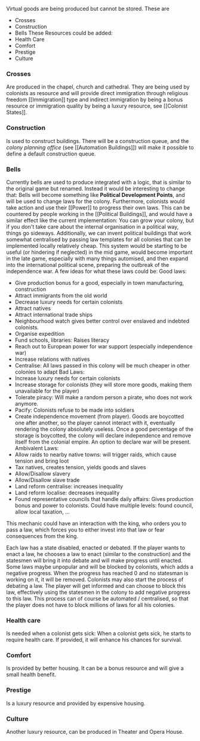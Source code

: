 Virtual goods are being produced but cannot be stored. These are
- Crosses
- Construction
- Bells
These Resources could be added:
- Health Care
- Comfort
- Prestige
- Culture

### Crosses
Are produced in the chapel, church and cathedral.
They are being used by colonists as resource and will provide direct immigration through religious freedom [[Immigration]] type and indirect immigration by being a bonus resource or immigration quality by being a luxury resource, see [[Colonist States]].
### Construction
Is used to construct buildings. There will be a construction queue, and the *colony planning office* (see [[Automation Buildings]]) will make it possible to define a default construction queue.
### Bells
Currently bells are used to produce integrated with a logic, that is similar to the original game but renamed. Instead it would be interesting to change that: Bells will become something like **Political Development Points**, and will be used to change laws for the colony. Furthermore, colonists would take action and use their [[Power]] to progress their own laws. This can be countered by people working in the [[Political Buildings]], and would have a similar effect like the current implementation: You can grow your colony, but if you don't take care about the internal organisation in a political way, things go sideways.
Additionally, we can invent political buildings that work somewhat centralised by passing law templates for all colonies that can be implemented locally relatively cheap.
This system would be starting to be useful (or hindering if neglected) in the mid game, would become important in the late game, especially with many things automised, and then expand into the international political scene, preparing the outbreak of the independence war.
A few ideas for what these laws could be:
Good laws:
- Give production bonus for a good, especially in town manufacturing, construction
- Attract immigrants from the old world
- Decrease luxury needs for certain colonists
- Attract natives
- Attract international trade ships
- Neighbourhood watch gives better control over enslaved and indebted colonists.
- Organise expedition
- Fund schools, libraries: Raises literacy
- Reach out to European power for war support (especially independence war)
- Increase relations with natives
- Centralise: All laws passed in this colony will be much cheaper in other colonies to adapt
Bad Laws:
- Increase luxury needs for certain colonists
- Increase storage for colonists (they will store more goods, making them unavailable for the player)
- Tolerate piracy: Will make a random person a pirate, who does not work anymore.
- Pacify: Colonists refuse to be made into soldiers
- Create independence movement (from player). Goods are boycotted one after another, so the player cannot interact with it, eventually rendering the colony absolutely useless. Once a good percentage of the storage is boycotted, the colony will declare independence and remove itself from the colonial empire. An option to declare war will be present.
Ambivalent Laws:
- Allow raids to nearby native towns: will trigger raids, which cause tension and bring loot
- Tax natives, creates tension, yields goods and slaves
- Allow/Disallow slavery
- Allow/Disallow slave trade
- Land reform centralise: increases inequality
- Land reform localise: decreases inequality
- Found representative councils that handle daily affairs: Gives production bonus and power to colonists. Could have multiple levels: found council, allow local taxation, ...

This mechanic could have an interaction with the king, who orders you to pass a law, which forces you to either invest into that law or fear consequences from the king.

Each law has a state disabled, enacted or debated. If the player wants to enact a law, he chooses a law to enact (similar to the construction) and the statesmen will bring it into debate and will make progress until enacted. Some laws maybe unpopular and will be blocked by colonists, which adds a negative progress. When the progress has reached 0 and no statesman is working on it, it will be removed. Colonists may also start the process of debating a law. The player will get informed and can choose to block this law, effectively using the statesmen in the colony to add negative progress to this law. This process can of course be automated / centralised, so that the player does not have to block millions of laws for all his colonies.
### Health care
Is needed when a colonist gets sick: When a colonist gets sick, he starts to require health care. If provided, it will enhance his chances for survival.
### Comfort
Is provided by better housing. It can be a bonus resource and will give a small health benefit.
### Prestige
Is a luxury resource and provided by expensive housing.
### Culture
Another luxury resource, can be produced in Theater and Opera House.